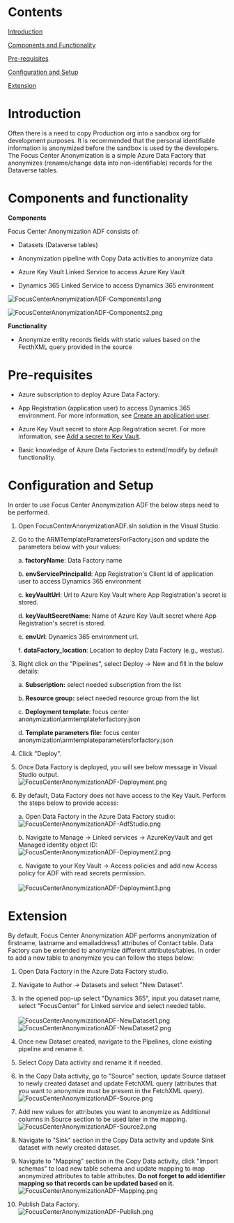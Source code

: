 # Contents

[Introduction]

[Components and Functionality]

[Pre-requisites]

[Configuration and Setup]

[Extension]

# Introduction

Often there is a need to copy Production org into a sandbox org for development purposes. It is recommended that the personal identifiable information is anonymized before the sandbox is used by the developers. The Focus Center Anonymization is a simple Azure Data Factory that anonymizes (rename/change data into non-identifiable) records for the Dataverse tables.

# Components and functionality

**Components**

Focus Center Anonymization ADF consists of:

-   Datasets (Dataverse tables)

-   Anonymization pipeline with Copy Data activities to anonymize data

-   Azure Key Vault Linked Service to access Azure Key Vault

-   Dynamics 365 Linked Service to access Dynamics 365 environment

![FocusCenterAnonymizationADF-Components1.png](Images/FocusCenterAnonymizationADF-Components1.png)

![FocusCenterAnonymizationADF-Components2.png](Images/FocusCenterAnonymizationADF-Components2.png)

**Functionality**

-   Anonymize entity records fields with static values based on the FecthXML query provided in the source

# Pre-requisites

-   Azure subscription to deploy Azure Data Factory.

-   App Registration (application user) to access Dynamics 365 environment. For more information, see [Create an application user](https://docs.microsoft.com/en-us/power-platform/admin/manage-application-users#create-an-application-user).

-   Azure Key Vault secret to store App Registration secret. For more information, see [Add a secret to Key Vault](https://docs.microsoft.com/en-us/azure/key-vault/secrets/quick-create-portal#add-a-secret-to-key-vault).

-   Basic knowledge of Azure Data Factories to extend/modify by default functionality.

# Configuration and Setup

In order to use Focus Center Anonymization ADF the below steps need to be performed.

1.  Open FocusCenterAnonymizationADF.sln solution in the Visual Studio.

2.  Go to the ARMTemplateParametersForFactory.json and update the parameters below with your values:

    a.  **factoryName**: Data Factory name

    b.  **envServicePrincipalId**: App Registration's Client Id of application user to access Dynamics 365 environment

    c.  **keyVaultUrl**: Url to Azure Key Vault where App Registration's secret is stored.

    d.  **keyVaultSecretName**: Name of Azure Key Vault secret where App Registration's secret is stored.

    e.  **envUrl**: Dynamics 365 environment url.

    f.  **dataFactory_location**: Location to deploy Data Factory (e.g., westus).

3.  Right click on the "Pipelines", select Deploy -\> New and fill in the below details:

    a.  **Subscription:** select needed subscription from the list

    b.  **Resource group:** select needed resource group from the list

    c.  **Deployment template**: focus center anonymization\\armtemplateforfactory.json

    d.  **Template parameters file:** focus center anonymization\\armtemplateparametersforfactory.json

4.  Click "Deploy".

5.  Once Data Factory is deployed, you will see below message in Visual Studio output.\
    ![FocusCenterAnonymizationADF-Deployment.png](Images/FocusCenterAnonymizationADF-Deployment.png)

6.  By default, Data Factory does not have access to the Key Vault. Perform the steps below to provide access:

    a.  Open Data Factory in the Azure Data Factory studio:\
        ![FocusCenterAnonymizationADF-AdfStudio.png](Images/FocusCenterAnonymizationADF-AdfStudio.png)

    b.  Navigate to Manage -\> Linked services -\> AzureKeyVault and get Managed identity object ID:\
        ![FocusCenterAnonymizationADF-Deployment2.png](Images/FocusCenterAnonymizationADF-Deployment2.png)

    c.  Navigate to your Key Vault -\> Access policies and add new Access policy for ADF with read secrets permission.\
        \
        ![FocusCenterAnonymizationADF-Deployment3.png](Images/FocusCenterAnonymizationADF-Deployment3.png)

# Extension

By default, Focus Center Anonymization ADF performs anonymization of firstname, lastname and emailaddress1 attributes of Contact table. Data Factory can be extended to anonymize different attributes/tables. In order to add a new table to anonymize you can follow the steps below:

1.  Open Data Factory in the Azure Data Factory studio.

2.  Navigate to Author -\> Datasets and select "New Dataset".

3.  In the opened pop-up select "Dynamics 365", input you dataset name, select "FocusCenter" for Linked service and select needed table.\
    \
    ![FocusCenterAnonymizationADF-NewDataset1.png](Images/FocusCenterAnonymizationADF-NewDataset1.png) 
    ![FocusCenterAnonymizationADF-NewDataset2.png](Images/FocusCenterAnonymizationADF-NewDataset2.png)

4.  Once new Dataset created, navigate to the Pipelines, clone existing pipeline and rename it.

5.  Select Copy Data activity and rename it if needed.

6.  In the Copy Data activity, go to "Source" section, update Source dataset to newly created dataset and update FetchXML query (attributes that you want to anonymize must be present in the FetchXML query).\
    ![FocusCenterAnonymizationADF-Source.png](Images/FocusCenterAnonymizationADF-Source.png)

7.  Add new values for attributes you want to anonymize as Additional columns in Source section to be used later in the mapping.\
    ![FocusCenterAnonymizationADF-Source2.png](Images/FocusCenterAnonymizationADF-Source2.png)

8.  Navigate to "Sink" section in the Copy Data activity and update Sink dataset with newly created dataset.

9.  Navigate to "Mapping" section in the Copy Data activity, click "Import schemas" to load new table schema and update mapping to map anonymized attributes to table attributes. **Do not forget to add identifier mapping so that records can be updated based on it.**
    ![FocusCenterAnonymizationADF-Mapping.png](Images/FocusCenterAnonymizationADF-Mapping.png)

10. Publish Data Factory.\
    ![FocusCenterAnonymizationADF-Publish.png](Images/FocusCenterAnonymizationADF-Publish.png)

  [Introduction]: #introduction
  [Components and functionality]: #components-and-functionality
  [Pre-requisites]: #pre-requisites
  [Configuration and Setup]: #configuration-and-setup
  [Extension]: #extension
